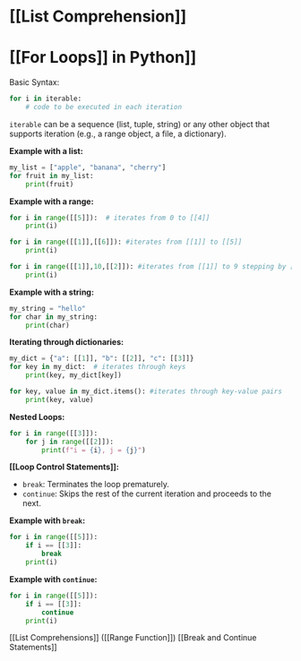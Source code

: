 # [[List Comprehension]]
# [[For Loops]] in Python]] 
Basic Syntax:

```python
for i in iterable:
    # code to be executed in each iteration
```

`iterable` can be a sequence (list, tuple, string) or any other object that supports iteration (e.g., a range object, a file, a dictionary).


**Example with a list:**

```python
my_list = ["apple", "banana", "cherry"]
for fruit in my_list:
    print(fruit)
```

**Example with a range:**

```python
for i in range([[5]]):  # iterates from 0 to [[4]]
    print(i)

for i in range([[1]],[[6]]): #iterates from [[1]] to [[5]]
    print(i)

for i in range([[1]],10,[[2]]): #iterates from [[1]] to 9 stepping by [[2]]
    print(i)

```

**Example with a string:**

```python
my_string = "hello"
for char in my_string:
    print(char)
```

**Iterating through dictionaries:**

```python
my_dict = {"a": [[1]], "b": [[2]], "c": [[3]]}
for key in my_dict:  # iterates through keys
    print(key, my_dict[key])

for key, value in my_dict.items(): #iterates through key-value pairs
    print(key, value)
```

**Nested Loops:**

```python
for i in range([[3]]):
    for j in range([[2]]):
        print(f"i = {i}, j = {j}")
```

**[[Loop Control Statements]]:**

* `break`:  Terminates the loop prematurely.
* `continue`: Skips the rest of the current iteration and proceeds to the next.


**Example with `break`:**

```python
for i in range([[5]]):
    if i == [[3]]:
        break
    print(i)
```

**Example with `continue`:**

```python
for i in range([[5]]):
    if i == [[3]]:
        continue
    print(i)
```

[[List Comprehensions]]  ([[Range Function]]) [[Break and Continue Statements]]
